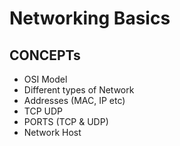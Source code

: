 # Networking Basics

## CONCEPTs

- OSI Model
- Different types of Network
- Addresses (MAC, IP etc)
- TCP UDP
- PORTS (TCP & UDP)
- Network Host
